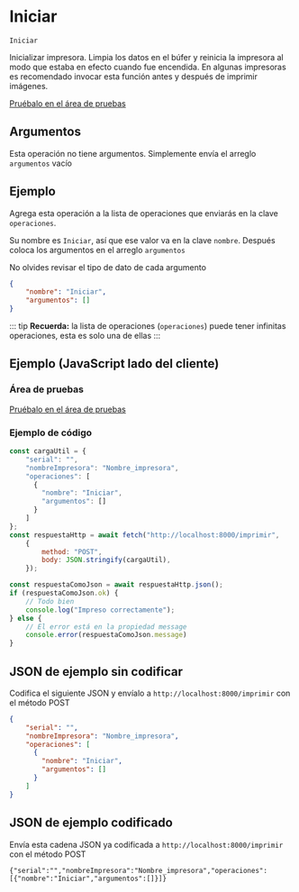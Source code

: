 # Iniciar

`Iniciar`

Inicializar impresora. Limpia los datos en el búfer y reinicia la impresora al modo que estaba en efecto cuando fue encendida. En algunas impresoras es recomendado invocar esta función antes y después de imprimir imágenes.




[Pruébalo en el área de pruebas](../area-pruebas.md?operacion=Iniciar)

## Argumentos
Esta operación no tiene argumentos. Simplemente envía el arreglo `argumentos` vacío

## Ejemplo

Agrega esta operación a la lista de operaciones que enviarás en la clave `operaciones`.

Su nombre es `Iniciar`, así que ese valor va en la clave `nombre`. Después coloca los argumentos en el arreglo `argumentos`

No olvides revisar el tipo de dato de cada argumento


```json
{
    "nombre": "Iniciar",
    "argumentos": []
}
```



::: tip
**Recuerda:** la lista de operaciones (`operaciones`) puede tener infinitas operaciones, esta es solo una de ellas
:::

## Ejemplo (JavaScript lado del cliente)

### Área de pruebas
[Pruébalo en el área de pruebas](../area-pruebas.md?operacion=Iniciar)
<Playground urlBase="../.." nombreOperacion="Iniciar" :ocultarOperacionesDisponibles="true"/>

### Ejemplo de código
```js
const cargaUtil = {
    "serial": "",
    "nombreImpresora": "Nombre_impresora",
    "operaciones": [
      {
        "nombre": "Iniciar",
        "argumentos": []
      }
    ]
};
const respuestaHttp = await fetch("http://localhost:8000/imprimir",
    {
        method: "POST",
        body: JSON.stringify(cargaUtil),
    });

const respuestaComoJson = await respuestaHttp.json();
if (respuestaComoJson.ok) {
    // Todo bien
    console.log("Impreso correctamente");
} else {
    // El error está en la propiedad message
    console.error(respuestaComoJson.message)
}
```

## JSON de ejemplo sin codificar

Codifica el siguiente JSON y envíalo a `http://localhost:8000/imprimir` con el método POST

```json
{
    "serial": "",
    "nombreImpresora": "Nombre_impresora",
    "operaciones": [
      {
        "nombre": "Iniciar",
        "argumentos": []
      }
    ]
}
```

## JSON de ejemplo codificado

Envía esta cadena JSON ya codificada a `http://localhost:8000/imprimir` con el método POST

```
{"serial":"","nombreImpresora":"Nombre_impresora","operaciones":[{"nombre":"Iniciar","argumentos":[]}]}
```
